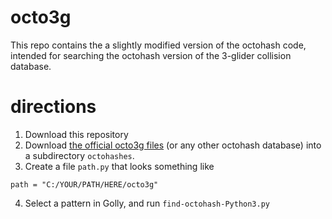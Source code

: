# octo3g

This repo contains the a slightly modified version of the octohash code, intended for searching the octohash version of the 3-glider collision database.

# directions
 1. Download this repository
 2. Download [the official octo3g files](https://drive.google.com/drive/folders/1l6TQEgNpXpFd6ATU7Tgrf7k-76MJcVi3?usp=sharing) (or any other octohash database) into a subdirectory `octohashes`.
 3. Create a file `path.py` that looks something like
```python3
path = "C:/YOUR/PATH/HERE/octo3g"
```
 4. Select a pattern in Golly, and run `find-octohash-Python3.py`
